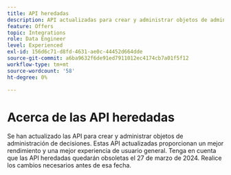 ```yaml
---
title: API heredadas
description: API actualizadas para crear y administrar objetos de administración de decisiones.
feature: Offers
topic: Integrations
role: Data Engineer
level: Experienced
exl-id: 156d6c71-d8fd-4631-ae0c-44452d664dde
source-git-commit: a6ba9632f6de91ed7911012ec4174cb7a01f5f12
workflow-type: tm+mt
source-wordcount: '58'
ht-degree: 0%

---
```



# Acerca de las API heredadas

Se han actualizado las API para crear y administrar objetos de administración de decisiones. Estas API actualizadas proporcionan un mejor rendimiento y una mejor experiencia de usuario general. Tenga en cuenta que las API heredadas quedarán obsoletas el 27 de marzo de 2024. Realice los cambios necesarios antes de esa fecha.